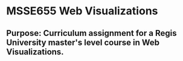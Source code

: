 # MSSE655 Web Visualizations

## **Purpose:** Curriculum assignment for a Regis University master's level course in Web Visualizations.


